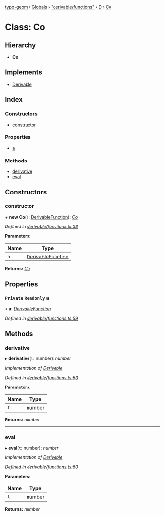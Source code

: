 [typo-geom](../README.md) › [Globals](../globals.md) › ["derivable/functions"](../modules/_derivable_functions_.md) › [D](../modules/_derivable_functions_.d.md) › [Co](_derivable_functions_.d.co.md)

# Class: Co

## Hierarchy

* **Co**

## Implements

* [Derivable](../interfaces/_derivable_interface_.derivable.md)

## Index

### Constructors

* [constructor](_derivable_functions_.d.co.md#constructor)

### Properties

* [a](_derivable_functions_.d.co.md#private-readonly-a)

### Methods

* [derivative](_derivable_functions_.d.co.md#derivative)
* [eval](_derivable_functions_.d.co.md#eval)

## Constructors

###  constructor

\+ **new Co**(`a`: [DerivableFunction](../modules/_derivable_interface_.md#derivablefunction)): *[Co](_derivable_functions_.d.co.md)*

*Defined in [derivable/functions.ts:58](https://github.com/be5invis/typo-geom/blob/9ebaae4/src/derivable/functions.ts#L58)*

**Parameters:**

Name | Type |
------ | ------ |
`a` | [DerivableFunction](../modules/_derivable_interface_.md#derivablefunction) |

**Returns:** *[Co](_derivable_functions_.d.co.md)*

## Properties

### `Private` `Readonly` a

• **a**: *[DerivableFunction](../modules/_derivable_interface_.md#derivablefunction)*

*Defined in [derivable/functions.ts:59](https://github.com/be5invis/typo-geom/blob/9ebaae4/src/derivable/functions.ts#L59)*

## Methods

###  derivative

▸ **derivative**(`t`: number): *number*

*Implementation of [Derivable](../interfaces/_derivable_interface_.derivable.md)*

*Defined in [derivable/functions.ts:63](https://github.com/be5invis/typo-geom/blob/9ebaae4/src/derivable/functions.ts#L63)*

**Parameters:**

Name | Type |
------ | ------ |
`t` | number |

**Returns:** *number*

___

###  eval

▸ **eval**(`t`: number): *number*

*Implementation of [Derivable](../interfaces/_derivable_interface_.derivable.md)*

*Defined in [derivable/functions.ts:60](https://github.com/be5invis/typo-geom/blob/9ebaae4/src/derivable/functions.ts#L60)*

**Parameters:**

Name | Type |
------ | ------ |
`t` | number |

**Returns:** *number*
